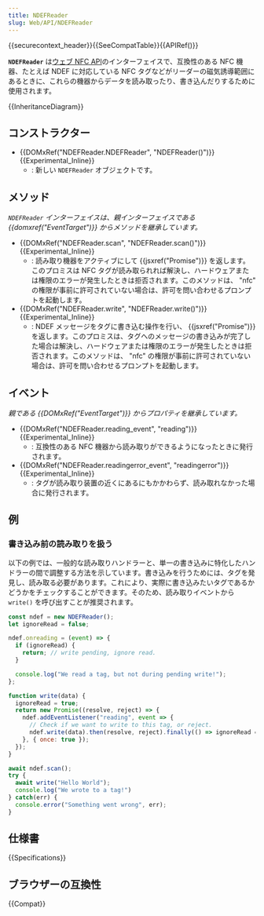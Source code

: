 ```yaml
---
title: NDEFReader
slug: Web/API/NDEFReader
---
```


{{securecontext_header}}{{SeeCompatTable}}{{APIRef()}}

**`NDEFReader`** は[ウェブ NFC API](/ja/docs/Web/API/Web_NFC_API)のインターフェイスで、互換性のある NFC 機器、たとえば NDEF に対応している NFC タグなどがリーダーの磁気誘導範囲にあるときに、これらの機器からデータを読み取ったり、書き込んだりするために使用されます。

{{InheritanceDiagram}}

## コンストラクター

- {{DOMxRef("NDEFReader.NDEFReader", "NDEFReader()")}} {{Experimental_Inline}}
  - : 新しい `NDEFReader` オブジェクトです。

## メソッド

_`NDEFReader` インターフェイスは、親インターフェイスである {{domxref("EventTarget")}} からメソッドを継承しています。_

- {{DOMxRef("NDEFReader.scan", "NDEFReader.scan()")}} {{Experimental_Inline}}
  - : 読み取り機器をアクティブにして {{jsxref("Promise")}} を返します。このプロミスは NFC タグが読み取られれば解決し、ハードウェアまたは権限のエラーが発生したときは拒否されます。このメソッドは、 "nfc" の権限が事前に許可されていない場合は、許可を問い合わせるプロンプトを起動します。
- {{DOMxRef("NDEFReader.write", "NDEFReader.write()")}} {{Experimental_Inline}}
  - : NDEF メッセージをタグに書き込む操作を行い、 {{jsxref("Promise")}} を返します。このプロミスは、タグへのメッセージの書き込みが完了した場合は解決し、ハードウェアまたは権限のエラーが発生したときは拒否されます。このメソッドは、 "nfc" の権限が事前に許可されていない場合は、許可を問い合わせるプロンプトを起動します。

## イベント

_親である {{DOMxRef("EventTarget")}} からプロパティを継承しています。_

- {{DOMxRef("NDEFReader.reading_event", "reading")}} {{Experimental_Inline}}
  - : 互換性のある NFC 機器から読み取りができるようになったときに発行されます。
- {{DOMxRef("NDEFReader.readingerror_event", "readingerror")}} {{Experimental_Inline}}
  - : タグが読み取り装置の近くにあるにもかかわらず、読み取れなかった場合に発行されます。

## 例

### 書き込み前の読み取りを扱う

以下の例では、一般的な読み取りハンドラーと、単一の書き込みに特化したハンドラーの間で調整する方法を示しています。書き込みを行うためには、タグを発見し、読み取る必要があります。これにより、実際に書き込みたいタグであるかどうかをチェックすることができます。そのため、読み取りイベントから `write()` を呼び出すことが推奨されます。

```js
const ndef = new NDEFReader();
let ignoreRead = false;

ndef.onreading = (event) => {
  if (ignoreRead) {
    return; // write pending, ignore read.
  }

  console.log("We read a tag, but not during pending write!");
};

function write(data) {
  ignoreRead = true;
  return new Promise((resolve, reject) => {
    ndef.addEventListener("reading", event => {
      // Check if we want to write to this tag, or reject.
      ndef.write(data).then(resolve, reject).finally(() => ignoreRead = false);
    }, { once: true });
  });
}

await ndef.scan();
try {
  await write("Hello World");
  console.log("We wrote to a tag!")
} catch(err) {
  console.error("Something went wrong", err);
}
```

## 仕様書

{{Specifications}}

## ブラウザーの互換性

{{Compat}}
